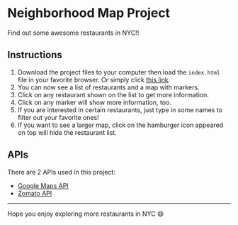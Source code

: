 # Neighborhood Map Project
Find out some awesome restaurants in NYC!!

## Instructions
1. Download the project files to your computer then load the `index.html` file in your favorite browser. Or simply click [this link](https://gkm1257.github.io/neighborhood-map-project/).
2. You can now see a list of restaurants and a map with markers.
3. Click on any restaurant shown on the list to get more information.
4. Click on any marker will show more information, too.
5. If you are interested in certain restaurants, just type in some names to filter out your favorite ones!
6. If you want to see a larger map, click on the hamburger icon appeared on top will hide the restaurant list.

## APIs
There are 2 APIs used in this project:
* [Google Maps API](https://developers.google.com/maps/documentation/javascript/tutorial)
* [Zomato API](https://developers.zomato.com/documentation)

---

Hope you enjoy exploring more restaurants in NYC :smile: